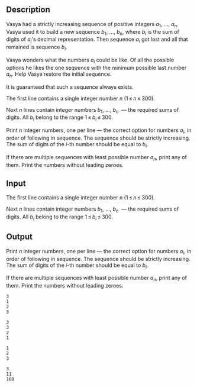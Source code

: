 ## Description

<div><p>Vasya had a <span class="tex-font-style-bf">strictly increasing</span> sequence of positive integers <span class="tex-span"><i>a</i><sub class="lower-index">1</sub></span>, ..., <span class="tex-span"><i>a</i><sub class="lower-index"><i>n</i></sub></span>. Vasya used it to build a new sequence <span class="tex-span"><i>b</i><sub class="lower-index">1</sub></span>, ..., <span class="tex-span"><i>b</i><sub class="lower-index"><i>n</i></sub></span>, where <span class="tex-span"><i>b</i><sub class="lower-index"><i>i</i></sub></span> is the sum of digits of <span class="tex-span"><i>a</i><sub class="lower-index"><i>i</i></sub></span>'s decimal representation. Then sequence <span class="tex-span"><i>a</i><sub class="lower-index"><i>i</i></sub></span> got lost and all that remained is sequence <span class="tex-span"><i>b</i><sub class="lower-index"><i>i</i></sub></span>.</p><p>Vasya wonders what the numbers <span class="tex-span"><i>a</i><sub class="lower-index"><i>i</i></sub></span> could be like. Of all the possible options he likes the one sequence with the minimum possible last number <span class="tex-span"><i>a</i><sub class="lower-index"><i>n</i></sub></span>. Help Vasya restore the initial sequence.</p><p>It is guaranteed that such a sequence always exists.</p></div><div class="input-specification"><p>The first line contains a single integer number <span class="tex-span"><i>n</i></span> (<span class="tex-span">1 ≤ <i>n</i> ≤ 300</span>).</p><p>Next <span class="tex-span"><i>n</i></span> lines contain integer numbers <span class="tex-span"><i>b</i><sub class="lower-index">1</sub></span>, ..., <span class="tex-span"><i>b</i><sub class="lower-index"><i>n</i></sub></span> &nbsp;— the required sums of digits. All <span class="tex-span"><i>b</i><sub class="lower-index"><i>i</i></sub></span> belong to the range <span class="tex-span">1 ≤ <i>b</i><sub class="lower-index"><i>i</i></sub> ≤ 300</span>.</p></div><div class="output-specification"><p>Print <span class="tex-span"><i>n</i></span> integer numbers, one per line&nbsp;— the correct option for numbers <span class="tex-span"><i>a</i><sub class="lower-index"><i>i</i></sub></span>, in order of following in sequence. The sequence should be strictly increasing. The sum of digits of the <span class="tex-span"><i>i</i></span>-th number should be equal to <span class="tex-span"><i>b</i><sub class="lower-index"><i>i</i></sub></span>. </p><p>If there are multiple sequences with least possible number <span class="tex-span"><i>a</i><sub class="lower-index"><i>n</i></sub></span>, print any of them. Print the numbers without leading zeroes.</p></div>

## Input

<p>The first line contains a single integer number <span class="tex-span"><i>n</i></span> (<span class="tex-span">1 ≤ <i>n</i> ≤ 300</span>).</p><p>Next <span class="tex-span"><i>n</i></span> lines contain integer numbers <span class="tex-span"><i>b</i><sub class="lower-index">1</sub></span>, ..., <span class="tex-span"><i>b</i><sub class="lower-index"><i>n</i></sub></span> &nbsp;— the required sums of digits. All <span class="tex-span"><i>b</i><sub class="lower-index"><i>i</i></sub></span> belong to the range <span class="tex-span">1 ≤ <i>b</i><sub class="lower-index"><i>i</i></sub> ≤ 300</span>.</p>

## Output

<p>Print <span class="tex-span"><i>n</i></span> integer numbers, one per line&nbsp;— the correct option for numbers <span class="tex-span"><i>a</i><sub class="lower-index"><i>i</i></sub></span>, in order of following in sequence. The sequence should be strictly increasing. The sum of digits of the <span class="tex-span"><i>i</i></span>-th number should be equal to <span class="tex-span"><i>b</i><sub class="lower-index"><i>i</i></sub></span>. </p><p>If there are multiple sequences with least possible number <span class="tex-span"><i>a</i><sub class="lower-index"><i>n</i></sub></span>, print any of them. Print the numbers without leading zeroes.</p>





```input1
3
1
2
3

```




```input2
3
3
2
1

```




```output1
1
2
3

```




```output2
3
11
100

```


